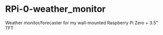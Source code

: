 # RPi-0-weather_monitor
Weather monitor/forecaster for my wall-mounted Raspberry Pi Zero + 3.5" TFT
